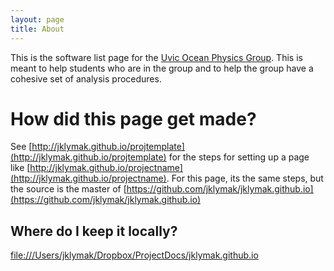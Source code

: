 ```yaml
---
layout: page
title: About
---
```


This is the software list page for the [Uvic Ocean Physics Group](http://web.uvic.ca/~jklymak). This is meant to help students who are in the group and to help the group have a cohesive set of analysis procedures.  

# How did this page get made?

See [http://jklymak.github.io/projtemplate](http://jklymak.github.io/projtemplate) for the steps for setting up a page like [http://jklymak.github.io/projectname](http://jklymak.github.io/projectname).  For this page, its the same steps, but the source is the master of [https://github.com/jklymak/jklymak.github.io](https://github.com/jklymak/jklymak.github.io)

## Where do I keep it locally?

[file:///Users/jklymak/Dropbox/ProjectDocs/jklymak.github.io](file:///Users/jklymak/Dropbox/ProjectDocs/jklymak.github.io)